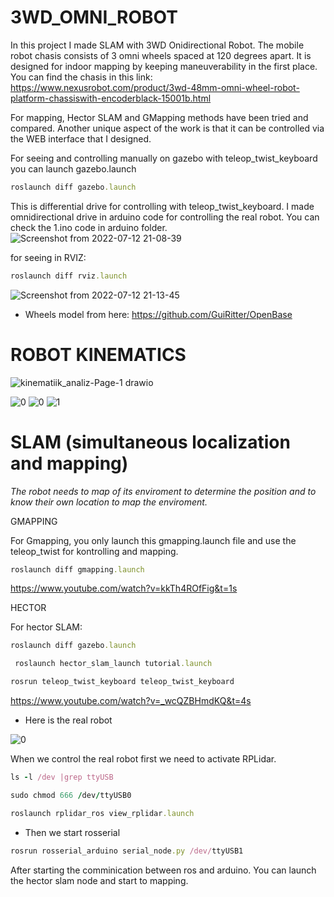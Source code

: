# 3WD_OMNI_ROBOT

In this project I made SLAM with 3WD Onidirectional Robot. The mobile robot chasis consists of 3 omni wheels spaced at 120 degrees apart. It is designed for indoor mapping by keeping maneuverability in the first place.
You can find the chasis in this link: https://www.nexusrobot.com/product/3wd-48mm-omni-wheel-robot-platform-chassiswith-encoderblack-15001b.html


For mapping, Hector SLAM and GMapping methods have been tried and compared.
Another unique aspect of the work is that it can be controlled via the WEB interface that I designed.

For seeing and controlling manually on gazebo with teleop_twist_keyboard you can launch gazebo.launch
```ruby
roslaunch diff gazebo.launch
```
This is differential drive for controlling with teleop_twist_keyboard. I made omnidirectional drive in arduino code for controlling the real robot. You can check the 1.ino code in arduino folder.
![Screenshot from 2022-07-12 21-08-39](https://user-images.githubusercontent.com/74606830/178563109-c2e8e62e-2823-4b6e-afdf-ad345e6d91a9.png)


for seeing in RVIZ:
```ruby
roslaunch diff rviz.launch
```
![Screenshot from 2022-07-12 21-13-45](https://user-images.githubusercontent.com/74606830/178565063-1f780ccb-dd4d-4c28-a404-c01b1e4f0e97.png)

 * Wheels model from here: https://github.com/GuiRitter/OpenBase

# ROBOT KINEMATICS

![kinematiik_analiz-Page-1 drawio](https://user-images.githubusercontent.com/74606830/178559020-290b9f84-4dd1-4643-b7a1-a13257a1a530.png)

![0](https://user-images.githubusercontent.com/74606830/178559258-94dfe103-12a5-4e8d-9d00-13d5b7112dc8.png)
![0](https://user-images.githubusercontent.com/74606830/178559350-2d6548e0-0939-41a9-9763-3a17bacbbce4.png)
![1](https://user-images.githubusercontent.com/74606830/178559474-562ad593-2ce1-4ab7-be49-52975bec436f.png)

# SLAM (simultaneous localization and mapping)

*The robot needs to map of its enviroment to determine the position and to know their own location to map the enviroment.*

GMAPPING

For Gmapping, you only launch this gmapping.launch file and use the teleop_twist for kontrolling and mapping.

```ruby
roslaunch diff gmapping.launch
```
https://www.youtube.com/watch?v=kkTh4ROfFig&t=1s

HECTOR

For hector SLAM:

```ruby
roslaunch diff gazebo.launch
```
```ruby
 roslaunch hector_slam_launch tutorial.launch 
```
```ruby
rosrun teleop_twist_keyboard teleop_twist_keyboard
```

https://www.youtube.com/watch?v=_wcQZBHmdKQ&t=4s

* Here is the real robot


![0](https://user-images.githubusercontent.com/74606830/178567926-40184dff-ba53-447d-88e9-74caa29f06ed.png)

When we control the real robot first we need to activate RPLidar.
```ruby
ls -l /dev |grep ttyUSB
```
```ruby
sudo chmod 666 /dev/ttyUSB0
```
```ruby
roslaunch rplidar_ros view_rplidar.launch
```
* Then we start rosserial
```ruby
rosrun rosserial_arduino serial_node.py /dev/ttyUSB1
```
After starting the comminication between ros and arduino. You can launch the hector slam node and start to mapping.
